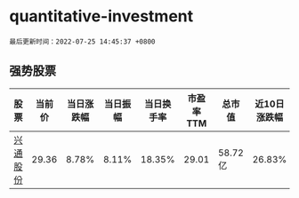 # quantitative-investment

`最后更新时间：2022-07-25 14:45:37 +0800`

## 强势股票

|股票|当前价|当日涨跌幅|当日振幅|当日换手率|市盈率TTM|总市值|近10日涨跌幅|
|----|----|----|----|----|----|----|----|
|[兴通股份](https://xueqiu.com/S/SH603209)|29.36|8.78%|8.11%|18.35%|29.01|58.72亿|26.83%|
